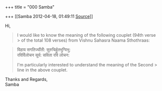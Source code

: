 +++
title = "000 Samba"

+++
[[Samba	2012-04-18, 01:49:11 [Source](https://groups.google.com/g/samskrita/c/Qsg6paLMUCo)]]



Hi,  

> I would like to know the meaning of the following couplet (94th verse > of the total 108 verses) from Vishnu Sahasra Naama Sthothraas:

>   
> विहाय सगतिर्ज्योती: सुरुचिर्हुतभुग्विभु:  
> रविर्विलोचन सूर्य: सविता रवि लोचन:    
>   
> I'm particularly interested to understand the meaning of the Second > line in the above couplet.  

>   

Thanks and Regards,  
Samba

